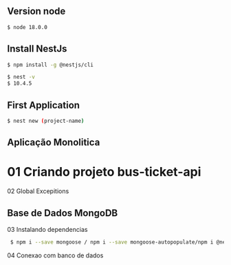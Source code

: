 ## Version node
```bash
$ node 18.0.0
```

## Install NestJs
```bash
$ npm install -g @nestjs/cli
```
```bash
$ nest -v 
$ 10.4.5 
```  

## First Application
```bash
$ nest new (project-name)
```

## Aplicação Monolitica
# 01 Criando projeto bus-ticket-api
02 Global Excepitions

## Base de Dados MongoDB
03 Instalando dependencias  
```bash
 $ npm i --save mongoose / npm i --save mongoose-autopopulate/npm i @nestjs/mongoose 
 ```
04 Conexao com banco de dados


